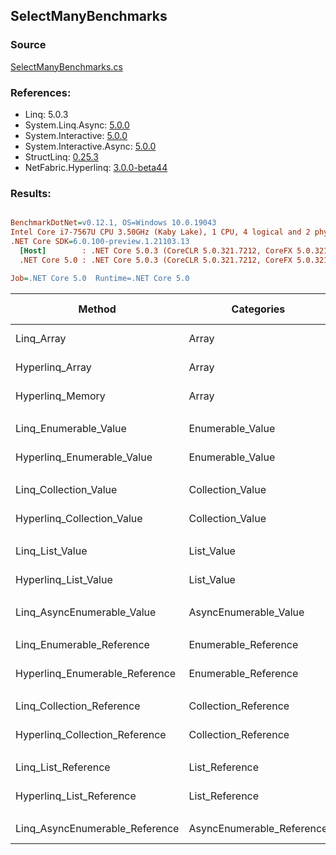 ﻿## SelectManyBenchmarks

### Source
[SelectManyBenchmarks.cs](../NetFabric.Hyperlinq.Benchmarks/Benchmarks/SelectManyBenchmarks.cs)

### References:
- Linq: 5.0.3
- System.Linq.Async: [5.0.0](https://www.nuget.org/packages/System.Linq.Async/5.0.0)
- System.Interactive: [5.0.0](https://www.nuget.org/packages/System.Interactive/5.0.0)
- System.Interactive.Async: [5.0.0](https://www.nuget.org/packages/System.Interactive.Async/5.0.0)
- StructLinq: [0.25.3](https://www.nuget.org/packages/StructLinq/0.25.3)
- NetFabric.Hyperlinq: [3.0.0-beta44](https://www.nuget.org/packages/NetFabric.Hyperlinq/3.0.0-beta44)

### Results:
``` ini

BenchmarkDotNet=v0.12.1, OS=Windows 10.0.19043
Intel Core i7-7567U CPU 3.50GHz (Kaby Lake), 1 CPU, 4 logical and 2 physical cores
.NET Core SDK=6.0.100-preview.1.21103.13
  [Host]        : .NET Core 5.0.3 (CoreCLR 5.0.321.7212, CoreFX 5.0.321.7212), X64 RyuJIT
  .NET Core 5.0 : .NET Core 5.0.3 (CoreCLR 5.0.321.7212, CoreFX 5.0.321.7212), X64 RyuJIT

Job=.NET Core 5.0  Runtime=.NET Core 5.0  

```
|                         Method |                Categories | Count |      Mean |     Error |    StdDev | Ratio |  Gen 0 | Gen 1 | Gen 2 | Allocated |
|------------------------------- |-------------------------- |------ |----------:|----------:|----------:|------:|-------:|------:|------:|----------:|
|                     Linq_Array |                     Array |   100 |  3.897 μs | 0.0145 μs | 0.0129 μs |  1.00 | 1.9531 |     - |     - |    4096 B |
|                Hyperlinq_Array |                     Array |   100 |  1.270 μs | 0.0045 μs | 0.0042 μs |  0.33 |      - |     - |     - |         - |
|               Hyperlinq_Memory |                     Array |   100 |  1.423 μs | 0.0021 μs | 0.0019 μs |  0.37 |      - |     - |     - |         - |
|                                |                           |       |           |           |           |       |        |       |       |           |
|          Linq_Enumerable_Value |          Enumerable_Value |   100 |  4.005 μs | 0.0287 μs | 0.0255 μs |  1.00 | 1.9531 |     - |     - |    4096 B |
|     Hyperlinq_Enumerable_Value |          Enumerable_Value |   100 |  3.659 μs | 0.0341 μs | 0.0285 μs |  0.91 | 2.3575 |     - |     - |    4936 B |
|                                |                           |       |           |           |           |       |        |       |       |           |
|          Linq_Collection_Value |          Collection_Value |   100 |  3.991 μs | 0.0116 μs | 0.0097 μs |  1.00 | 1.9531 |     - |     - |    4096 B |
|     Hyperlinq_Collection_Value |          Collection_Value |   100 |  3.579 μs | 0.0187 μs | 0.0156 μs |  0.90 | 2.3575 |     - |     - |    4936 B |
|                                |                           |       |           |           |           |       |        |       |       |           |
|                Linq_List_Value |                List_Value |   100 |  4.291 μs | 0.0328 μs | 0.0274 μs |  1.00 | 1.9531 |     - |     - |    4096 B |
|           Hyperlinq_List_Value |                List_Value |   100 |  3.748 μs | 0.0151 μs | 0.0141 μs |  0.87 | 2.3499 |     - |     - |    4928 B |
|                                |                           |       |           |           |           |       |        |       |       |           |
|     Linq_AsyncEnumerable_Value |     AsyncEnumerable_Value |   100 | 14.461 μs | 0.0428 μs | 0.0400 μs |  1.00 | 2.3346 |     - |     - |    4912 B |
|                                |                           |       |           |           |           |       |        |       |       |           |
|      Linq_Enumerable_Reference |      Enumerable_Reference |   100 |  4.049 μs | 0.0137 μs | 0.0114 μs |  1.00 | 1.9531 |     - |     - |    4096 B |
| Hyperlinq_Enumerable_Reference |      Enumerable_Reference |   100 |  3.421 μs | 0.0238 μs | 0.0211 μs |  0.84 | 2.3499 |     - |     - |    4920 B |
|                                |                           |       |           |           |           |       |        |       |       |           |
|      Linq_Collection_Reference |      Collection_Reference |   100 |  3.788 μs | 0.0119 μs | 0.0099 μs |  1.00 | 1.9569 |     - |     - |    4096 B |
| Hyperlinq_Collection_Reference |      Collection_Reference |   100 |  3.391 μs | 0.0169 μs | 0.0141 μs |  0.90 | 2.3499 |     - |     - |    4920 B |
|                                |                           |       |           |           |           |       |        |       |       |           |
|            Linq_List_Reference |            List_Reference |   100 |  4.164 μs | 0.0364 μs | 0.0323 μs |  1.00 | 1.9531 |     - |     - |    4096 B |
|       Hyperlinq_List_Reference |            List_Reference |   100 |  3.839 μs | 0.0163 μs | 0.0152 μs |  0.92 | 2.3499 |     - |     - |    4928 B |
|                                |                           |       |           |           |           |       |        |       |       |           |
| Linq_AsyncEnumerable_Reference | AsyncEnumerable_Reference |   100 | 14.241 μs | 0.0649 μs | 0.0607 μs |  1.00 | 2.3346 |     - |     - |    4912 B |
